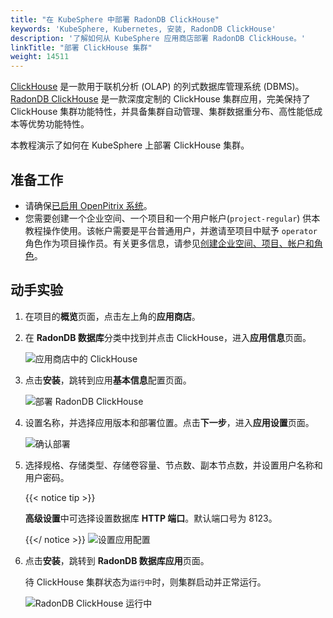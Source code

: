 ```yaml
---
title: "在 KubeSphere 中部署 RadonDB ClickHouse"
keywords: 'KubeSphere, Kubernetes, 安装, RadonDB ClickHouse'
description: '了解如何从 KubeSphere 应用商店部署 RadonDB ClickHouse。'
linkTitle: "部署 ClickHouse 集群"
weight: 14511
---
```


[ClickHouse](https://clickhouse.tech/) 是一款用于联机分析 (OLAP) 的列式数据库管理系统 (DBMS)。[RadonDB ClickHouse](https://github.com/radondb/radondb-clickhouse-kubernetes) 是一款深度定制的 ClickHouse 集群应用，完美保持了 ClickHouse 集群功能特性，并具备集群自动管理、集群数据重分布、高性能低成本等优势功能特性。

本教程演示了如何在 KubeSphere 上部署 ClickHouse 集群。

## 准备工作

- 请确保[已启用 OpenPitrix 系统](../../../pluggable-components/app-store/)。
- 您需要创建一个企业空间、一个项目和一个用户帐户(`project-regular`) 供本教程操作使用。该帐户需要是平台普通用户，并邀请至项目中赋予 `operator` 角色作为项目操作员。有关更多信息，请参见[创建企业空间、项目、帐户和角色](../../../quick-start/create-workspace-and-project/)。

## 动手实验

1. 在项目的**概览**页面，点击左上角的**应用商店**。
2. 在 **RadonDB 数据库**分类中找到并点击 ClickHouse，进入**应用信息**页面。
   
   ![应用商店中的 ClickHouse](/images/docs/zh-cn/appstore/built-in-apps/radondb-clickhouse-app/radondb-clickhouse-in-app-store.png)

3. 点击**安装**，跳转到应用**基本信息**配置页面。

   ![部署 RadonDB ClickHouse](/images/docs/zh-cn/appstore/built-in-apps/radondb-clickhouse-app/deploy-radondb-clickhouse.png)

4. 设置名称，并选择应用版本和部署位置。点击**下一步**，进入**应用设置**页面。

   ![确认部署](/images/docs/zh-cn/appstore/built-in-apps/radondb-clickhouse-app/confirm-deployment.png)

5. 选择规格、存储类型、存储卷容量、节点数、副本节点数，并设置用户名称和用户密码。

   {{< notice tip >}}

   **高级设置**中可选择设置数据库 **HTTP 端口**。默认端口号为 8123。

   {{</ notice >}}
   ![设置应用配置](/images/docs/zh-cn/appstore/built-in-apps/radondb-clickhouse-app/set-app-configuration.png)

6. 点击**安装**，跳转到 **RadonDB 数据库应用**页面。

   待 ClickHouse 集群状态为`运行中`时，则集群启动并正常运行。

   ![RadonDB ClickHouse 运行中](/images/docs/zh-cn/appstore/built-in-apps/radondb-clickhouse-app/radondb-clickhouse-running.png)
